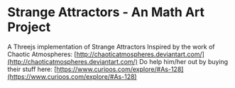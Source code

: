 # Strange Attractors - An Math Art Project

A Threejs implementation of Strange Attractors
Inspired by the work of Chaotic Atmospheres: [http://chaoticatmospheres.deviantart.com/](http://chaoticatmospheres.deviantart.com/)
Do help him/her out by buying their stuff here: [https://www.curioos.com/explore/#As-128](https://www.curioos.com/explore/#As-128)